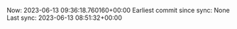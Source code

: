 Now: 2023-06-13 09:36:18.760160+00:00 Earliest commit since sync: None Last sync: 2023-06-13 08:51:32+00:00
